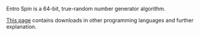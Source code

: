 Entro Spin is a 64-bit, true-random number generator algorithm.

[This page](https://entrocraft.com/dungeon/randomization-algorithms/entro-spin/) contains downloads in other programming languages and further explanation.

